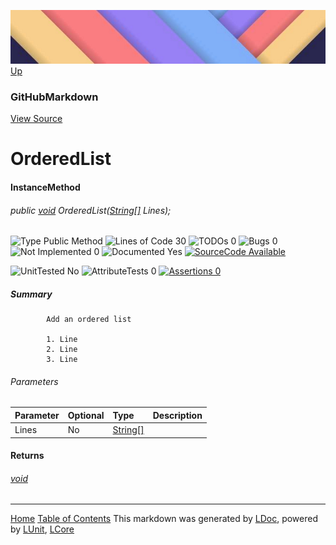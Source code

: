 ![](../Content/LDoc-banner-small.png "")
[Up](GitHubMarkdown.md)
### GitHubMarkdown
[View Source](../Markdown/GitHubMarkdown.cs)
# OrderedList
#### InstanceMethod
###### public <a href="https://msdn.microsoft.com/en-us/library/system.void.aspx" alt="" target="_blank">void</a> OrderedList(<a href="https://msdn.microsoft.com/en-us/library/system.string.aspx" alt="" target="_blank">String[]</a> Lines);

![Type Public Method](http://b.repl.ca/v1/Type-Public%20Method-blue.png "") ![Lines of Code 30](http://b.repl.ca/v1/Lines%20of%20Code-30-blue.png "") ![TODOs 0](http://b.repl.ca/v1/TODOs-0-green.png "") ![Bugs 0](http://b.repl.ca/v1/Bugs-0-green.png "") ![Not Implemented 0](http://b.repl.ca/v1/Not%20Implemented-0-green.png "") ![Documented Yes](http://b.repl.ca/v1/Documented-Yes-brightgreen.png "") [![SourceCode Available](http://b.repl.ca/v1/SourceCode-Available-brightgreen.png "")](../Markdown/GitHubMarkdown.cs#L137)

![UnitTested No](http://b.repl.ca/v1/UnitTested-No-lightgrey.png "") ![AttributeTests 0](http://b.repl.ca/v1/AttributeTests-0-lightgrey.png "") [![Assertions 0](http://b.repl.ca/v1/Assertions-0-lightgrey.png "")](../Markdown/GitHubMarkdown.cs)
##### Summary

            Add an ordered list
            
            1. Line
            2. Line
            3. Line
            
            
###### Parameters

Parameter | Optional | Type | Description
:---  | :---  | :---  | :--- 
Lines | No | <a href="https://msdn.microsoft.com/en-us/library/system.string.aspx" alt="" target="_blank">String[]</a> | 

#### Returns
###### <a href="https://msdn.microsoft.com/en-us/library/system.void.aspx" alt="" target="_blank">void</a>


---
[Home](../../README.md) [Table of Contents](../../TableOfContents.md)
This markdown was generated by [LDoc](https://github.com/CodeSingularity/LDoc), powered by [LUnit](https://github.com/CodeSingularity/LUnit), [LCore](https://github.com/CodeSingularity/LCore)
